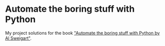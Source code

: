 # Automate the boring stuff with Python

My project solutions for the book ["Automate the boring stuff with Python by Al Sweigart"](https://automatetheboringstuff.com/).
